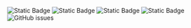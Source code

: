 ![Static Badge](https://img.shields.io/badge/blacklists-61-000000) ![Static Badge](https://img.shields.io/badge/blacklisted-2960546-cc0000) ![Static Badge](https://img.shields.io/badge/whitelisted-2254-00CC00) ![Static Badge](https://img.shields.io/badge/streaming_blacklist-28107-000000) ![GitHub issues](https://img.shields.io/github/issues/fabriziosalmi/blacklists)
